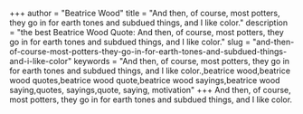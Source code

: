 +++
author = "Beatrice Wood"
title = "And then, of course, most potters, they go in for earth tones and subdued things, and I like color."
description = "the best Beatrice Wood Quote: And then, of course, most potters, they go in for earth tones and subdued things, and I like color."
slug = "and-then-of-course-most-potters-they-go-in-for-earth-tones-and-subdued-things-and-i-like-color"
keywords = "And then, of course, most potters, they go in for earth tones and subdued things, and I like color.,beatrice wood,beatrice wood quotes,beatrice wood quote,beatrice wood sayings,beatrice wood saying,quotes, sayings,quote, saying, motivation"
+++
And then, of course, most potters, they go in for earth tones and subdued things, and I like color.
